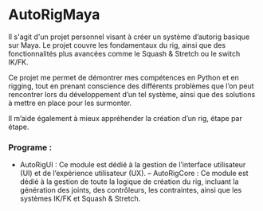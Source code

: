 # AutoRigMaya
Il s'agit d'un projet personnel visant à créer un système d’autorig basique sur Maya. Le projet couvre les fondamentaux du rig, ainsi que des fonctionnalités plus avancées comme le Squash & Stretch ou le switch IK/FK.

Ce projet me permet de démontrer mes compétences en Python et en rigging, tout en prenant conscience des différents problèmes que l’on peut rencontrer lors du développement d’un tel système, ainsi que des solutions à mettre en place pour les surmonter.

Il m’aide également à mieux appréhender la création d’un rig, étape par étape.


### Programe :
- AutoRigUI : Ce module est dédié à la gestion de l’interface utilisateur (UI) et de l’expérience utilisateur (UX).
– AutoRigCore : Ce module est dédié à la gestion de toute la logique de création du rig, incluant la génération des joints, des contrôleurs, les contraintes, ainsi que les systèmes IK/FK et Squash & Stretch.
